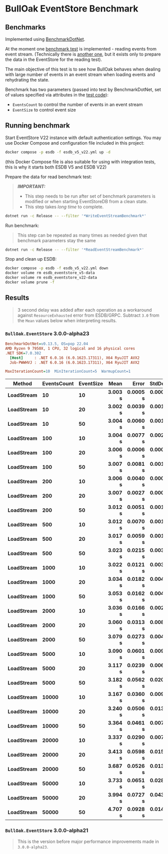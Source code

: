 # BullOak EventStore Benchmark

## Benchmarks

Implemented using [BenchmarkDotNet](https://github.com/dotnet/BenchmarkDotNet).

At the moment one [benchmark test](./ReadEventStreamBenchmark.cs) is
implemented - reading events from event stream.
(Technically there is [another one](./WriteEventStreamBenchmark.cs), but
it exists only to prepare the data in the EventStore for the reading test).

The main objective of this test is to see how BullOak behaves when dealing
with large number of events in an event stream when loading events and
rehydrating the state.

Benchmark has two parameters (passed into test by BenchmarkDotNet, set of values
specified via attributes in the [test code](./BenchmarkParameters.cs)):
* `EventsCount` to control the number of events in an event stream
* `EventSize` to control event size

## Running benchmark

Start EventStore V22 instance with default authentication settings.
You may use Docker Compose and configuration file included in this project:

```bash
docker compose -p esdb -f esdb_v5_v22.yml up -d
```

(this Docker Compose file is also suitable for using with integration tests,
this is why it starts both ESDB V5 and ESDB V22)

Prepare the data for read benchmark test:

> ***IMPORTANT:***
> * This step needs to be run after set of benchmark parameters is modified
>   or when starting EventStoreDB from a clean state.
> * This step takes _long time_ to complete.

```bash
dotnet run -c Release -- --filter '*WriteEventStreamBenchmark*'
```

Run benchmark:

> This step can be repeated as many times as needed given that
> benchmark parameters stay the same

```bash
dotnet run -c Release -- --filter '*ReadEventStreamBenchmark*'
```

Stop and clean up ESDB:

```bash
docker compose -p esdb -f esdb_v5_v22.yml down
docker volume rm esdb_eventstore_v5-data
docker volume rm esdb_eventstore_v22-data
docker volume prune -f
```

## Results

> 3 second delay was added after each operation as a workaround against
> `ResourceExhausted` error from ESDB/GRPC. Subtract `3.0` from the
> `Mean` values below when interpreting results.

### `BullOak.EventStore` 3.0.0-alpha23

``` ini
BenchmarkDotNet=v0.13.5, OS=pop 22.04
AMD Ryzen 9 7950X, 1 CPU, 32 logical and 16 physical cores
.NET SDK=7.0.302
  [Host]     : .NET 6.0.16 (6.0.1623.17311), X64 RyuJIT AVX2
  Job-PWWHVJ : .NET 6.0.16 (6.0.1623.17311), X64 RyuJIT AVX2

MaxIterationCount=10  MinIterationCount=5  WarmupCount=1
```

|     Method | EventsCount | EventSize |    Mean |    Error |   StdDev |       Gen0 |      Gen1 |      Gen2 |     Allocated |
|----------- |------------ |---------- |--------:|---------:|---------:|-----------:|----------:|----------:|--------------:|
| **LoadStream** |          **10** |        **10** | **3.003 s** | **0.0005 s** | **0.0001 s** |          **-** |         **-** |         **-** |     **397.78 KB** |
| **LoadStream** |          **10** |        **20** | **3.002 s** | **0.0039 s** | **0.0010 s** |          **-** |         **-** |         **-** |     **415.98 KB** |
| **LoadStream** |          **10** |        **50** | **3.004 s** | **0.0060 s** | **0.0015 s** |          **-** |         **-** |         **-** |     **555.05 KB** |
| **LoadStream** |         **100** |        **10** | **3.004 s** | **0.0077 s** | **0.0020 s** |          **-** |         **-** |         **-** |    **1798.96 KB** |
| **LoadStream** |         **100** |        **20** | **3.006 s** | **0.0006 s** | **0.0001 s** |          **-** |         **-** |         **-** |    **2173.54 KB** |
| **LoadStream** |         **100** |        **50** | **3.007 s** | **0.0081 s** | **0.0012 s** |          **-** |         **-** |         **-** |    **3301.76 KB** |
| **LoadStream** |         **200** |        **10** | **3.006 s** | **0.0040 s** | **0.0006 s** |          **-** |         **-** |         **-** |    **3361.64 KB** |
| **LoadStream** |         **200** |        **20** | **3.007 s** | **0.0027 s** | **0.0007 s** |          **-** |         **-** |         **-** |    **4144.62 KB** |
| **LoadStream** |         **200** |        **50** | **3.012 s** | **0.0051 s** | **0.0013 s** |          **-** |         **-** |         **-** |    **6290.73 KB** |
| **LoadStream** |         **500** |        **10** | **3.012 s** | **0.0070 s** | **0.0018 s** |          **-** |         **-** |         **-** |    **8321.01 KB** |
| **LoadStream** |         **500** |        **20** | **3.017 s** | **0.0059 s** | **0.0015 s** |          **-** |         **-** |         **-** |    **9846.96 KB** |
| **LoadStream** |         **500** |        **50** | **3.023 s** | **0.0215 s** | **0.0033 s** |          **-** |         **-** |         **-** |   **15286.16 KB** |
| **LoadStream** |        **1000** |        **10** | **3.022 s** | **0.0121 s** | **0.0031 s** |          **-** |         **-** |         **-** |   **16264.49 KB** |
| **LoadStream** |        **1000** |        **20** | **3.034 s** | **0.0182 s** | **0.0047 s** |          **-** |         **-** |         **-** |   **19529.27 KB** |
| **LoadStream** |        **1000** |        **50** | **3.053 s** | **0.0162 s** | **0.0042 s** |          **-** |         **-** |         **-** |   **30370.91 KB** |
| **LoadStream** |        **2000** |        **10** | **3.036 s** | **0.0166 s** | **0.0026 s** |          **-** |         **-** |         **-** |    **32010.7 KB** |
| **LoadStream** |        **2000** |        **20** | **3.060 s** | **0.0313 s** | **0.0081 s** |          **-** |         **-** |         **-** |   **38747.32 KB** |
| **LoadStream** |        **2000** |        **50** | **3.079 s** | **0.0273 s** | **0.0042 s** |          **-** |         **-** |         **-** |   **61426.39 KB** |
| **LoadStream** |        **5000** |        **10** | **3.090 s** | **0.0601 s** | **0.0093 s** |          **-** |         **-** |         **-** |    **80301.3 KB** |
| **LoadStream** |        **5000** |        **20** | **3.117 s** | **0.0239 s** | **0.0062 s** |  **1000.0000** |         **-** |         **-** |   **99457.47 KB** |
| **LoadStream** |        **5000** |        **50** | **3.182 s** | **0.0562 s** | **0.0200 s** |  **1000.0000** |         **-** |         **-** |  **152812.96 KB** |
| **LoadStream** |       **10000** |        **10** | **3.167 s** | **0.0360 s** | **0.0093 s** |  **1000.0000** |         **-** |         **-** |  **161482.42 KB** |
| **LoadStream** |       **10000** |        **20** | **3.240 s** | **0.0506 s** | **0.0131 s** |  **2000.0000** | **1000.0000** |         **-** |  **198632.21 KB** |
| **LoadStream** |       **10000** |        **50** | **3.364 s** | **0.0461 s** | **0.0071 s** |  **4000.0000** | **2000.0000** | **1000.0000** |  **307373.34 KB** |
| **LoadStream** |       **20000** |        **10** | **3.337 s** | **0.0290 s** | **0.0075 s** |  **4000.0000** | **2000.0000** | **1000.0000** |  **319964.18 KB** |
| **LoadStream** |       **20000** |        **20** | **3.413 s** | **0.0598 s** | **0.0155 s** |  **5000.0000** | **3000.0000** | **1000.0000** |  **395873.04 KB** |
| **LoadStream** |       **20000** |        **50** | **3.687 s** | **0.0526 s** | **0.0137 s** |  **8000.0000** | **6000.0000** | **1000.0000** |  **613118.03 KB** |
| **LoadStream** |       **50000** |        **10** | **3.733 s** | **0.0651 s** | **0.0289 s** | **10000.0000** | **8000.0000** | **1000.0000** |  **805389.76 KB** |
| **LoadStream** |       **50000** |        **20** | **3.994 s** | **0.0727 s** | **0.0433 s** | **13000.0000** | **3000.0000** | **1000.0000** |   **990498.4 KB** |
| **LoadStream** |       **50000** |        **50** | **4.707 s** | **0.0928 s** | **0.0144 s** | **19000.0000** | **4000.0000** | **1000.0000** | **1535756.89 KB** |

### `BullOak.EventStore` 3.0.0-alpha21

> This is the version before major performance improvements made in
> `3.0.0-alpha23`.
